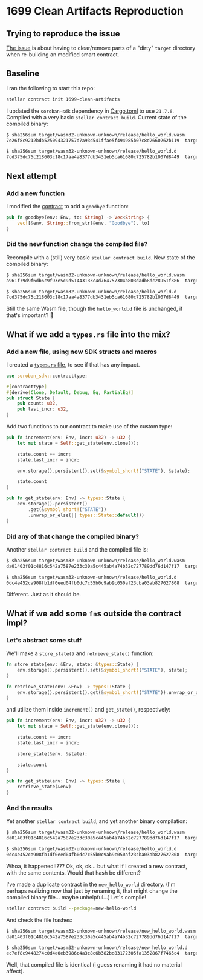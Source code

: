 # 1699 Clean Artifacts Reproduction

## Trying to reproduce the issue

[The issue](https://github.com/stellar/stellar-cli/issues/1699) is about having to clear/remove parts of a "dirty" `target` directory when re-building an modified smart contract.

## Baseline

I ran the following to start this repo:

```bash
stellar contract init 1699-clean-artifacts
```

I updated the `soroban-sdk` dependency in [Cargo.toml](./Cargo.toml) to use
`21.7.6`. Compiled with a very basic `stellar contract build`. Current state of
the compiled binary:

```bash
$ sha256sum target/wasm32-unknown-unknown/release/hello_world.wasm
7e26f8c9212bdb525094321757d7a93d541ffae5f494985b07c8d2660262b119  target/wasm32-unknown-unknown/release/hello_world.wasm

$ sha256sum target/wasm32-unknown-unknown/release/hello_world.d
7cd375dc75c218603c18c17aa4a8377db3431eb5ca61680c725782b1007d8449  target/wasm32-unknown-unknown/release/hello_world.d
```

## Next attempt

### Add a new function

I modified the [contract](./contracts/hello_world/src/lib.rs) to add a `goodbye`
function:

```rust
pub fn goodbye(env: Env, to: String) -> Vec<String> {
    vec![&env, String::from_str(&env, "Goodbye"), to]
}
```

### Did the new function change the compiled file?

Recompile with a (still) very basic `stellar contract build`. New state of the compiled binary:

```bash
$ sha256sum target/wasm32-unknown-unknown/release/hello_world.wasm
a961f79d9f6db6c9f93e5c9d51443133c4d764757304b803dadb8dc28951f386  target/wasm32-unknown-unknown/release/hello_world.wasm

$ sha256sum target/wasm32-unknown-unknown/release/hello_world.d
7cd375dc75c218603c18c17aa4a8377db3431eb5ca61680c725782b1007d8449  target/wasm32-unknown-unknown/release/hello_world.d
```

Still the same Wasm file, though the `hello_world.d` file is unchanged, if
that's important? :shrug:

## What if we add a `types.rs` file into the mix?

### Add a new file, using new SDK structs and macros

I created a [`types.rs` file](./contracts/hello_world/src/types.rs), to see if that
has any impact.

```rust
use soroban_sdk::contracttype;

#[contracttype]
#[derive(Clone, Default, Debug, Eq, PartialEq)]
pub struct State {
    pub count: u32,
    pub last_incr: u32,
}
```

Add two functions to our contract to make use of the custom type:

```rust
pub fn increment(env: Env, incr: u32) -> u32 {
    let mut state = Self::get_state(env.clone());

    state.count += incr;
    state.last_incr = incr;

    env.storage().persistent().set(&symbol_short!("STATE"), &state);

    state.count
}

pub fn get_state(env: Env) -> types::State {
    env.storage().persistent()
        .get(&symbol_short!("STATE"))
        .unwrap_or_else(|| types::State::default())
}
```

### Did any of that change the compiled binary?

Another `stellar contract build` and the compiled file is:

```bash
$ sha256sum target/wasm32-unknown-unknown/release/hello_world.wasm
da01403f01c4816c542a7587e233c30a5c445ab4a74b32c727789dd76d147f17  target/wasm32-unknown-unknown/release/hello_world.wasm

$ sha256sum target/wasm32-unknown-unknown/release/hello_world.d
0dc4e452ca908fb1df0eed04fb0dc7c55b0c9ab9c050af23cba03ab827627808  target/wasm32-unknown-unknown/release/hello_world.d
```

Different. Just as it should be.

## What if we add some `fn`s outside the contract impl?

### Let's abstract some stuff

We'll make a `store_state()` and `retrieve_state()` function:

```rust
fn store_state(env: &Env, state: &types::State) {
    env.storage().persistent().set(&symbol_short!("STATE"), state);
}

fn retrieve_state(env: &Env) -> types::State {
    env.storage().persistent().get(&symbol_short!("STATE")).unwrap_or_default()
}
```

and utilize them inside `increment()` and `get_state()`, respectively:

```rust
pub fn increment(env: Env, incr: u32) -> u32 {
    let mut state = Self::get_state(env.clone());

    state.count += incr;
    state.last_incr = incr;

    store_state(&env, &state);

    state.count
}

pub fn get_state(env: Env) -> types::State {
    retrieve_state(&env)
}
```

### And the results

Yet another `stellar contract build`, and yet another binary compilation:

```bash
$ sha256sum target/wasm32-unknown-unknown/release/hello_world.wasm
da01403f01c4816c542a7587e233c30a5c445ab4a74b32c727789dd76d147f17  target/wasm32-unknown-unknown/release/hello_world.wasm

$ sha256sum target/wasm32-unknown-unknown/release/hello_world.d
0dc4e452ca908fb1df0eed04fb0dc7c55b0c9ab9c050af23cba03ab827627808  target/wasm32-unknown-unknown/release/hello_world.d
```

Whoa, it happened!!??? Ok, ok, ok... but what if I created a new contract, with
the same contents. Would that hash be different?

I've made a duplicate contract in the `new_hello_world` directory. (I'm perhaps
realizing now that just by renaming it, that might change the compiled binary
file... maybe unhelpful...) Let's compile!

```bash
stellar contract build --package=new-hello-world
```

And check the file hashes:

```bash
$ sha256sum target/wasm32-unknown-unknown/release/new_hello_world.wasm
da01403f01c4816c542a7587e233c30a5c445ab4a74b32c727789dd76d147f17  target/wasm32-unknown-unknown/release/new_hello_world.wasm

$ sha256sum target/wasm32-unknown-unknown/release/new_hello_world.d
ec7ef8c9448274c0d4e0eb3986c4a3c8c6b382bd83172305fa1352867f7465c4  target/wasm32-unknown-unknown/release/new_hello_world.d
```

Well, that compiled file is identical (i guess renaming it had no material
affect).

